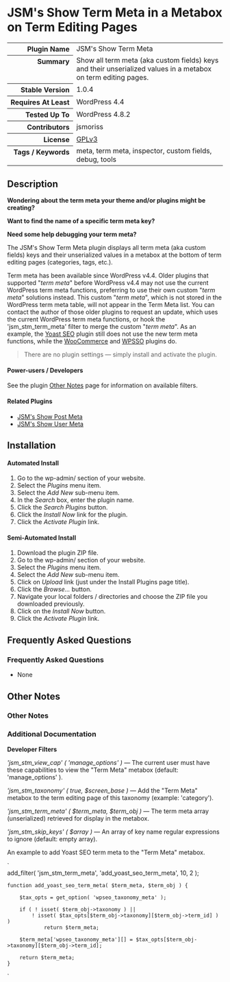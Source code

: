 <h1>JSM&#039;s Show Term Meta in a Metabox on Term Editing Pages</h1>

<table>
<tr><th align="right" valign="top" nowrap>Plugin Name</th><td>JSM&#039;s Show Term Meta</td></tr>
<tr><th align="right" valign="top" nowrap>Summary</th><td>Show all term meta (aka custom fields) keys and their unserialized values in a metabox on term editing pages.</td></tr>
<tr><th align="right" valign="top" nowrap>Stable Version</th><td>1.0.4</td></tr>
<tr><th align="right" valign="top" nowrap>Requires At Least</th><td>WordPress 4.4</td></tr>
<tr><th align="right" valign="top" nowrap>Tested Up To</th><td>WordPress 4.8.2</td></tr>
<tr><th align="right" valign="top" nowrap>Contributors</th><td>jsmoriss</td></tr>
<tr><th align="right" valign="top" nowrap>License</th><td><a href="https://www.gnu.org/licenses/gpl.txt">GPLv3</a></td></tr>
<tr><th align="right" valign="top" nowrap>Tags / Keywords</th><td>meta, term meta, inspector, custom fields, debug, tools</td></tr>
</table>

<h2>Description</h2>

<p><strong>Wondering about the term meta your theme and/or plugins might be creating?</strong></p>

<p><strong>Want to find the name of a specific term meta key?</strong></p>

<p><strong>Need some help debugging your term meta?</strong></p>

<p>The JSM's Show Term Meta plugin displays all term meta (aka custom fields) keys and their unserialized values in a metabox at the bottom of term editing pages (categories, tags, etc.).</p>

<p>Term meta has been available since WordPress v4.4. Older plugins that supported "<em>term meta</em>" before WordPress v4.4 may not use the current WordPress term meta functions, preferring to use their own custom "<em>term meta</em>" solutions instead. This custom "<em>term meta</em>", which is not stored in the WordPress term meta table, will not appear in the Term Meta list. You can contact the author of those older plugins to request an update, which uses the current WordPress term meta functions, or hook the 'jsm_stm_term_meta' filter to merge the custom "<em>term meta</em>". As an example, the <a href="https://wordpress.org/plugins/wordpress-seo/">Yoast SEO</a> plugin still does not use the new term meta functions, while the <a href="https://wordpress.org/plugins/woocommerce/">WooCommerce</a> and <a href="https://wordpress.org/plugins/wpsso/">WPSSO</a> plugins do.</p>

<blockquote>
<p>There are no plugin settings &mdash; simply install and activate the plugin.</p>
</blockquote>

<h4>Power-users / Developers</h4>

<p>See the plugin <a href="https://wordpress.org/plugins/jsm-show-term-meta/other_notes/">Other Notes</a> page for information on available filters.</p>

<h4>Related Plugins</h4>

<ul>
<li><a href="https://wordpress.org/plugins/jsm-show-post-meta/">JSM's Show Post Meta</a></li>
<li><a href="https://wordpress.org/plugins/jsm-show-user-meta/">JSM's Show User Meta</a></li>
</ul>


<h2>Installation</h2>

<h4>Automated Install</h4>

<ol>
<li>Go to the wp-admin/ section of your website.</li>
<li>Select the <em>Plugins</em> menu item.</li>
<li>Select the <em>Add New</em> sub-menu item.</li>
<li>In the <em>Search</em> box, enter the plugin name.</li>
<li>Click the <em>Search Plugins</em> button.</li>
<li>Click the <em>Install Now</em> link for the plugin.</li>
<li>Click the <em>Activate Plugin</em> link.</li>
</ol>

<h4>Semi-Automated Install</h4>

<ol>
<li>Download the plugin ZIP file.</li>
<li>Go to the wp-admin/ section of your website.</li>
<li>Select the <em>Plugins</em> menu item.</li>
<li>Select the <em>Add New</em> sub-menu item.</li>
<li>Click on <em>Upload</em> link (just under the Install Plugins page title).</li>
<li>Click the <em>Browse...</em> button.</li>
<li>Navigate your local folders / directories and choose the ZIP file you downloaded previously.</li>
<li>Click on the <em>Install Now</em> button.</li>
<li>Click the <em>Activate Plugin</em> link.</li>
</ol>


<h2>Frequently Asked Questions</h2>

<h3>Frequently Asked Questions</h3>

<ul>
<li>None</li>
</ul>


<h2>Other Notes</h2>

<h3>Other Notes</h3>
<h3>Additional Documentation</h3>

<p><strong>Developer Filters</strong></p>

<p><em>'jsm_stm_view_cap' ( 'manage_options' )</em> &mdash; The current user must have these capabilities to view the "Term Meta" metabox (default: 'manage_options' ).</p></p>

<p><em>'jsm_stm_taxonomy' ( true, $screen_base )</em> &mdash; Add the "Term Meta" metabox to the term editing page of this taxonomy (example: 'category').</p></p>

<p><em>'jsm_stm_term_meta' ( $term_meta, $term_obj )</em> &mdash; The term meta array (unserialized) retrieved for display in the metabox.</p></p>

<p><em>'jsm_stm_skip_keys' ( $array )</em> &mdash; An array of key name regular expressions to ignore (default: empty array).</p></p>

<p>An example to add Yoast SEO term meta to the "Term Meta" metabox.</p>

<p>`<br />
    add_filter( 'jsm_stm_term_meta', 'add_yoast_seo_term_meta', 10, 2 );</p>

<pre><code>function add_yoast_seo_term_meta( $term_meta, $term_obj ) {

    $tax_opts = get_option( 'wpseo_taxonomy_meta' );

    if ( ! isset( $term_obj-&gt;taxonomy ) ||
        ! isset( $tax_opts[$term_obj-&gt;taxonomy][$term_obj-&gt;term_id] ) )
            return $term_meta;

    $term_meta['wpseo_taxonomy_meta'][] = $tax_opts[$term_obj-&gt;taxonomy][$term_obj-&gt;term_id];

    return $term_meta;
}
</code></pre>

<p>`</p>

